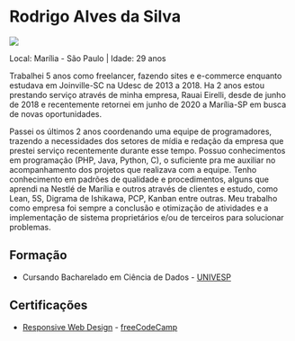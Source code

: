 # Rodrigo Alves da Silva

<img src="https://pt.gravatar.com/userimage/159422889/a5142b6ef2a0fc8f8d3df44938b412b7.jpg?size=200" />

Local: Marília - São Paulo | Idade: 29 anos

Trabalhei 5 anos como freelancer, fazendo sites e e-commerce enquanto estudava em Joinville-SC na Udesc de 2013 a 2018. Ha 2 anos estou prestando serviço através de minha empresa, Rauai Eirelli, desde de junho de 2018 e recentemente retornei em junho de 2020 a Marília-SP em busca de novas oportunidades.

Passei os últimos 2 anos coordenando uma equipe de programadores, trazendo a necessidades dos setores de mídia e redação da empresa que prestei serviço recentemente durante esse tempo. Possuo conhecimentos em programação (PHP, Java, Python, C), o suficiente pra me auxiliar no acompanhamento dos projetos que realizava com a equipe. Tenho conhecimento em padrões de qualidade e procedimentos, alguns que aprendi na Nestlé de Marília e outros através de clientes e estudo, como Lean, 5S, Digrama de Ishikawa, PCP, Kanban entre outras. Meu trabalho como empresa foi sempre a conclusão e otimização de atividades e a implementação de sistema proprietários e/ou de terceiros para solucionar problemas.

## Formação

* Cursando Bacharelado em Ciência de Dados - [UNIVESP](https://univesp.br/)

## Certificações

* [Responsive Web Design](https://www.freecodecamp.org/certification/rodrigorauai/responsive-web-design) - [freeCodeCamp](https://www.freecodecamp.org/)
